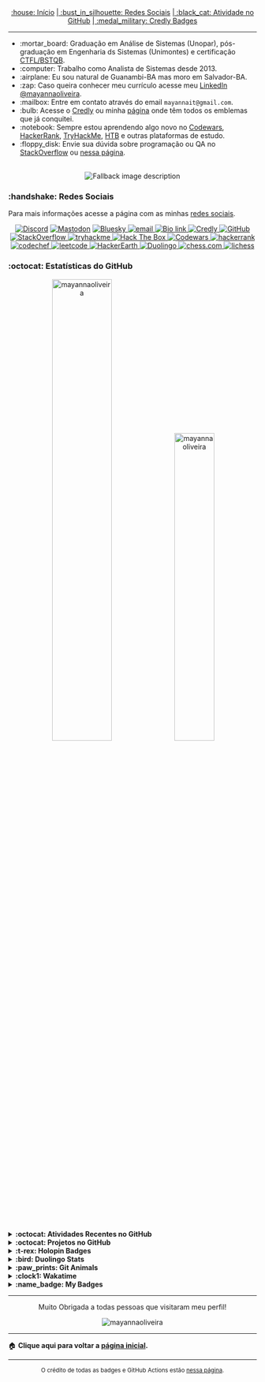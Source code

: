 <div align="center">
<a href="README.md"> :house: Início</a>
<a href="social-media.md"> | :bust_in_silhouette: Redes Sociais</a>
<a href="github-activity.md"> | :black_cat: Atividade no GitHub</a>
<a href="credly-badges.md"> | :medal_military: Credly Badges</a>
</div>

---

<!-- Introdução -->
<ul>
   <li> :mortar_board: Graduação em Análise de Sistemas (Unopar), pós-graduação em Engenharia ds Sistemas (Unimontes) e certificação <a href="https://bcr.bstqb.org.br/cert?field_certificado_numero_value=&amp;field_certificado_nome_value=Mayanna+Silva+Oliveira">CTFL/BSTQB</a>.</li>
   <li> :computer: Trabalho como Analista de Sistemas desde 2013. </li>
   <li> :airplane: Eu sou natural de Guanambi-BA mas moro em Salvador-BA.</li>
   <li> :zap: Caso queira conhecer meu currículo acesse meu <a href="https://www.linkedin.com/in/mayannaoliveira/">LinkedIn @mayannaoliveira</a>.</li>
   <li> :mailbox: Entre em contato através do email <code>mayannait@gmail.com</code>.</li>
   <li> :bulb: Acesse o <a href="https://www.credly.com/users/mayannaoliveira">Credly</a> ou minha <a href="credly-badges.md">página</a> onde têm todos os emblemas que já conquitei.</li>
   <li> :notebook: Sempre estou aprendendo algo novo no <a href="https://www.codewars.com/users/mayannaoliveira">Codewars</a>, <a href="https://www.hackerrank.com/profile/mayannait">HackerRank</a>, <a href="https://tryhackme.com/p/mayannait">TryHackMe</a>, <a href="https://www.hackthebox.com/">HTB</a> e outras plataformas de estudo.</li>
   <li> :floppy_disk: Envie sua dúvida sobre programação ou QA no <a href="https://stackoverflow.com/users/16884312/mayanna">StackOverflow</a> ou <a href="https://github.com/mayannaoliveira/mayannaoliveira/discussions">nessa página</a>.</li>
</ul>

</br>

<!-- Skillicons -->
<!-- https://skillicons.dev -->
<div align="center">
<picture>
  <source media="(prefers-color-scheme: dark)" srcset="https://skillicons.dev/icons?i=python,django,go,ruby,r,matlab,html,css,javascript,mongodb,postgres,mysql,cassandra,selenium,cypress,postman,linux,ubuntu,kali,bash,vscodium,npm,yarn,git&perline=8&theme=light">
  <source media="(prefers-color-scheme: light)" srcset="https://skillicons.dev/icons?i=python,django,go,ruby,r,matlab,html,css,javascript,mongodb,postgres,mysql,cassandra,selenium,cypress,postman,linux,ubuntu,kali,bash,vscodium,npm,yarn,git&perline=8&theme=dark">
  <img alt="Fallback image description" src=" ">
</picture>
</div>



<!-- Redes Sociais -->
<h3> :handshake: Redes Sociais </h3>

Para mais informações acesse a página com as minhas [redes sociais](social-media.md).
  
<p align="center">
<!-- Discord  -->
<a href="https://discordapp.com/users/728043170226503721">
<img alt="Discord" src="https://img.shields.io/badge/Discord-%235865F2.svg?style=flat&logo=discord&logoColor=white"/>
</a>
<!-- Mastodon -->
​ <a href="https://mastodon.social/@mayannaoliveira">
<img alt="Mastodon" src="https://img.shields.io/badge/Mastodon-6364FF.svg?style=flat&logo=Mastodon&logoColor=white"/>
</a> 
<!-- Bluesky -->
​ <a href="https://bsky.app/profile/mayannaoliveira.bsky.social">
<img alt="Bluesky" src="https://img.shields.io/badge/Bluesky-0285FF.svg?style=flat&logo=Bluesky&logoColor=white"/>
</a>
<!-- Email -->
<a href=mailto:mayannait@gmail.com>
<img alt="email" src="https://img.shields.io/badge/Gmail-EA4335.svg?style=flat&logo=Gmail&logoColor=white"/>
</a>
<!-- Bio link-->
<a href="https://bio.link/mayanna">
<img alt="Bio link" src="https://img.shields.io/badge/Bio%20Link-000000.svg?style=flat&logo=Bio-Link&logoColor=white"/>
</a>
<!-- Credly -->
<a href="https://www.credly.com/users/mayannaoliveira/">
<img alt="Credly" src="https://img.shields.io/badge/Credly-FF6B00.svg?style=flat&logo=Credly&logoColor=white"/>
</a>
<!-- GitHub -->
<a href="https://github.com/mayannaoliveira">
<img alt="GitHub" src="https://img.shields.io/badge/GitHub-181717.svg?style=flat&logo=GitHub&logoColor=white"/>
</a>
<!-- Stackoverflow -->
<a href="https://stackoverflow.com/users/16884312/mayanna">
<img alt="StackOverflow" src="https://img.shields.io/badge/Stack%20Overflow-F58025.svg?style=flat&logo=Stack-Overflow&logoColor=white"/>
</a>
<!-- TryHackMe -->
<a href="https://tryhackme.com/p/mayannait">
<img src="https://img.shields.io/badge/TryHackMe-212C42?style=flat&logo=tryhackme&logoColor=white&link=https://tryhackme.com/p/mayannait" alt="tryhackme" />
</a> 
<!-- Hackthebox -->
<a href="https://academy.hackthebox.com/">
<img src="https://img.shields.io/badge/Hack%20The%20Box-9FEF00?style=flat&logo=HackTheBox&logoColor=white&link=https://academy.hackthebox.com/" alt="Hack The Box"/>
</a>
<!-- Codewars -->
<a href="https://www.codewars.com/users/mayannaoliveira">
<img src="https://img.shields.io/badge/Codewars-B1361E?style=flat&logo=codewars&logoColor=white&link=https://www.codewars.com/users/mayannaoliveira" alt="Codewars"/>
</a>
<!-- Hackerrank -->
<a href="https://www.hackerrank.com/profile/mayannait">
<img alt="hackerrank" src="https://img.shields.io/badge/-Hackerrank-00EA64?style=flat&logo=HackerRank&logoColor=white"/>
</a>
<!-- CodeChef -->
<a href="https://www.codechef.com/users/tower_boat_88">
<img alt="codechef" src="https://img.shields.io/badge/CodeChef-5B4638.svg?style=flat&logo=CodeChef&logoColor=white"/>
</a>
<!-- Leetcode -->
<a href="https://leetcode.com/u/mayannait/">
<img alt="leetcode" src="https://img.shields.io/badge/LeetCode-FFA116.svg?style=flat&logo=LeetCode&logoColor=white"/>
</a>
<!-- HackerEarth -->
<a href="https://www.hackerearth.com/@mayannait/">
<img alt="HackerEarth" src="https://img.shields.io/badge/HackerEarth-2C3454.svg?style=flat&logo=HackerEarth&logoColor=white"/>
</a>
<!-- Duolingo -->
<a href="https://www.duolingo.com/profile/mayannait">
<img alt="Duolingo" src="https://img.shields.io/badge/Duolingo-58CC02.svg?style=flat&logo=Duolingo&logoColor=white"/>
</a>
<!-- Chess.com -->
<a href="https://www.chess.com/member/mayannait">
<img alt="chess.com" src="https://img.shields.io/badge/Chess.com-81B64C.svg?style=flat&logo=chessdotcom&logoColor=white"/>
</a>
<!-- Lichess -->
<a href="https://lichess.org/@/mayannait">
<img alt="lichess" src="https://img.shields.io/badge/Lichess-000000.svg?style=flat&logo=Lichess&logoColor=white"/>
</a>
</p>


<!-- Estatísticas do GitHub -->
<h3> :octocat: Estatísticas do GitHub </h3>

<!-- Cartões do GitHub -->
<div class="row" align="center">
<div class="column">
<!-- https://awesome-github-stats.azurewebsites.net -->
<img src="https://awesome-github-stats.azurewebsites.net/user-stats/mayannaoliveira?cardType=github&theme=dark&preferLogin=false" alt="mayannaoliveira" style="width:49%">
<!-- https://github-readme-stats.vercel.app -->
<img src="https://github-readme-stats.vercel.app/api/top-langs?username=mayannaoliveira&show_icons=true&theme=dark&locale=en&layout=compact" alt="mayannaoliveira" style="width:40%">
</div>
</div>

</br>

<!-- Gráfico do GitHub -->
<details close>
<summary> <b> :octocat: Atividades Recentes no GitHub </b> </summary>
<!--START_SECTION:activity-->
<!--END_SECTION:activity-->

<sub>:bar_chart: Para mais informações gráficas acesse minha página de [Atividades do GitHub](github-activity.md).</sub>
</details>

<!-- Trabalhando nos Projetos -->
<details close>
<summary> <b> :octocat: Projetos no GitHub </b> </summary>

<table>
<thead>
<tr>
<th>Projetos</th>
<th>Repositórios</th>
<th>Descrições</th>
</tr>
</thead>
<tbody>
<tr>
<!-- xiaohuohumax/readme-widget-hub -->
<td>
<a href="https://github.com/xiaohuohumax/readme-widget-hub">
<img src="https://img.shields.io/badge/readme--widget--hub-181717?style=flat&logo=github&logoColor=white&link=https://github.com/xiaohuohumax/readme-widget-hub" alt="readme-widget-hub"/>
</a>
</td>
<td>
<img alt="GitHub forks" src="https://img.shields.io/github/forks/xiaohuohumax/readme-widget-hub?style=flat&label=Forks">
</br>
<img alt="GitHub Repo stars" src="https://img.shields.io/github/stars/xiaohuohumax/readme-widget-hub?style=flat&label=Stars">
</td>
<td> Coleção de vários emblemas e cartões de estatísticas de fácil integração nos arquivos README. </br>
Collect various interesting badges and status cards for easy integration into README files.</td>
</tr>
<!-- mayannaoliveira/Discord-Bot -->
<tr>
<td><a href="https://github.com/mayannaoliveira/Discord-Bot">
<img src="https://img.shields.io/badge/Discord--Bot-181717?style=flat&logo=github&logoColor=white&link=https://github.com/mayannaoliveira/Discord-Bot" alt="Discord-Bot"/>
</a>
</td>
<td>
<img alt="GitHub forks" src="https://img.shields.io/github/forks/mayannaoliveira/Discord-Bot?style=flat&label=Forks">
</br>
<img alt="GitHub Repo stars" src="https://img.shields.io/github/stars/mayannaoliveira/Discord-Bot?style=flat&label=Stars">
</td>
<td>
Meu primeiro bot do Discord feito somente por diversão. </br> My first Discord bot made in Python just for fun.</td>
</tr>
<!-- mayannaoliveira/journey-to-hackerank-sql -->
<tr>
<td>
<a href="https://github.com/mayannaoliveira/journey-to-hackerank-sql">
<img src="https://img.shields.io/badge/journey--to--hackerank--sql-181717?style=flat&logo=github&logoColor=white&link=https://github.com/mayannaoliveira/journey-to-hackerank-sql" alt="journey-to-hackerank-sql"/>
</a>
</td>
<td>
<img alt="GitHub forks" src="https://img.shields.io/github/forks/mayannaoliveira/journey-to-hackerank-sql?style=flat&label=Forks">
</br>
<img alt="GitHub Repo stars" src="https://img.shields.io/github/stars/mayannaoliveira/journey-to-hackerank-sql?style=flat&label=Stars">
</td>
<td>
Eu gosto de desenvolver minhas habilidades resolvendo desafios no HackerRank, repositório somente para estudar SQL.</br> I like to develop my skills solving some challenges in HackerRank, repository just to study SQL.
</td>
</tr>
<!-- mayannaoliveira/template-go-codecov -->
<tr>
<td><a href="https://github.com/mayannaoliveira/template-go-codecov"><img src="https://img.shields.io/badge/template--go--codecov-181717?style=flat&logo=github&logoColor=white&link=https://github.com/mayannaoliveira/template-go-codecov" alt="template-go-codecov"/></a></td>
<td>
<img alt="GitHub forks" src="https://img.shields.io/github/forks/mayannaoliveira/template-go-codecov?style=flat&label=Forks">
</br>
<img alt="GitHub Repo stars" src="https://img.shields.io/github/stars/mayannaoliveira/template-go-codecov?style=flat&label=Stars">
</td>
<td>Um tutorial passo a passo de como configurar o Codecov em um projeto Go. </br> A tutorial step by step how to config Codecov in a Go project.</td>
</tr>
<!-- Adicionar mais linhas -->
</tbody>
</table>
<sup> :world_map: If you have a Open Source Project please, keep in touch with me by Discord because will be a pleasure join in the project and be part of your team. 
</br> :world_map: Se você tem um projeto Open Source por favor, entre em contato comigo pelo Discord porque será um prazer fazer parte desse projeto e da sua equipe! </sup>
</details>

<!-- Holopin -->
<details close>
<summary> <b> :t-rex: Holopin Badges </b> </summary>

​<a href="https://holopin.io/@mayannaoliveira">
<img alt="holopin" src="https://holopin.me/mayannaoliveira" />
</a>
</details>

<!-- Duolingo  -->
<!-- https://github.com/centrumek/duolingo-readme-stats -->
<details close>
<summary> <b> :bird: Duolingo Stats</b> </summary>
<div align="center">
</br>
<!--START_SECTION:duolingoStats-->
<!--END_SECTION:duolingoStats-->
</div>
</details>

<!-- Git Animals -->
<!-- https://www.gitanimals.org -->
<details close>
<summary> <b> :paw_prints: Git Animals </b> </summary>

<div align="center">
<a href="https://www.gitanimals.org/en_US?utm_medium=image&utm_source=mayannaoliveira&utm_content=farm">
<img src="https://render.gitanimals.org/farms/mayannaoliveira" width="600" height="300" alt="git-animals"/>
</a>
</div>
</details>

<!-- Wakatime -->
<details close>
<summary> <b> :clock1: Wakatime </b> </summary>
<div align="center">
<!-- https://github.com/anuraghazra/github-readme-stats -->
<a href="https://wakatime.com/@mayannaoliveira">
<img src="https://github-readme-stats.vercel.app/api/wakatime?username=mayannaoliveira&theme=dracula&layout=compact" alt="wakatime"/>
</a>
</br>
<!-- https://wakatime.com -->
<a href="https://wakatime.com/@cd4a8b69-f939-4fa3-a908-c3b12093052f">
<img src="https://wakatime.com/badge/user/cd4a8b69-f939-4fa3-a908-c3b12093052f.svg" alt="Total time coded since Aug 1 2021"/>
</a>

</div>
</details>

<!-- My Badges -->
<!-- https://github.com/my-badges/my-badges -->
<details close>
<summary><b>:name_badge: My Badges</b></summary>
<div align="center">
<!-- my-badges start -->
<!-- my-badges end -->

<sup>Emblemas do [My Badges](https://github.com/my-badges/my-badges).</sup>
</div>
</details>

---

<p align="center"> Muito Obrigada a todas pessoas que visitaram meu perfil! 
</br>
<!-- https://github.com/antonkomarev/github-profile-views-counter -->
<p align="center"> <img src="https://komarev.com/ghpvc/?username=mayannaoliveira&label=Visitas%20no%20Perfil&color=red&style=for-the-badge" alt="mayannaoliveira" /> </p>

---

:house: <b> Clique aqui para voltar a [página inicial](README.md). </b>

---

<div align="center">
<sup>O crédito de todas as badges e GitHub Actions estão <a href="badges-actions.md">nessa página</a>.</sup>
</div>